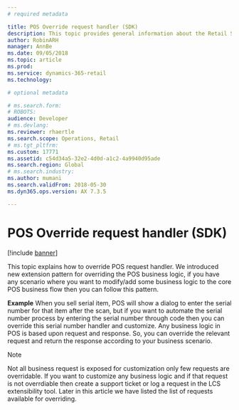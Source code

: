 ```yaml
---
# required metadata

title: POS Override request handler (SDK)
description: This topic provides general information about the Retail SDK. The Retail SDK includes code, code samples, templates, and tools that you can use to customize retail functionality.
author: RobinARH
manager: AnnBe
ms.date: 09/05/2018
ms.topic: article
ms.prod: 
ms.service: dynamics-365-retail
ms.technology: 

# optional metadata

# ms.search.form: 
# ROBOTS: 
audience: Developer
# ms.devlang: 
ms.reviewer: rhaertle
ms.search.scope: Operations, Retail
# ms.tgt_pltfrm: 
ms.custom: 17771
ms.assetid: c54d34a5-32e2-4d0d-a1c2-4a9940d95ade
ms.search.region: Global
# ms.search.industry: 
ms.author: mumani
ms.search.validFrom: 2018-05-30
ms.dyn365.ops.version: AX 7.3.5

---
```


# POS Override request handler (SDK)

[!include [banner](../../includes/banner.md)]

This topic explains how to override POS request handler. We introduced new extension pattern for overriding the POS business logic, if you have any scenario where you want to modify/add some business logic to the core POS business flow then you can follow this pattern.

**Example**
When you sell serial item, POS will show a dialog to enter the serial number for that item after the scan, but if you want to automate the serial number process by entering the serial number through code then you can override this serial number handler and customize. Any business logic in POS is based upon request and response. So, you can override the relevant request and return the response according to your business scenario.

> [!NOTE]
> Not all business request is exposed for customization only few requests are overridable. If you want to customize any business logic and if that request is not overrdiable then create a support ticket or log a request in the LCS extensibility tool. Later in this article we have listed the list of requests available for overriding.
